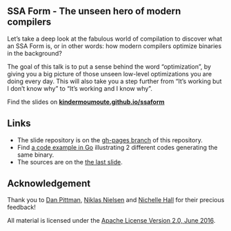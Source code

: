 ## SSA Form - The unseen hero of modern compilers
Let’s take a deep look at the fabulous world of compilation to discover what an SSA Form is, or in other words: how modern compilers optimize binaries in the background?

The goal of this talk is to put a sense behind the word “optimization”, by giving you a big picture of those unseen low-level optimizations you are doing every day. This will also take you a step further from “It’s working but I don’t know why” to “It’s working and I know why”.

Find the slides on **[kindermoumoute.github.io/ssaform](https://kindermoumoute.github.io/ssaform)**

## Links
* The slide repository is on the [gh-pages branch](https://github.com/kindermoumoute/ssaform/tree/gh-pages) of this repository.
* Find [a code example in Go](https://github.com/kindermoumoute/ssaform/tree/master/example-go) illustrating 2 different codes generating the same binary.
* The sources are on the [the last slide](https://kindermoumoute.github.io/ssaform/#/8/1).

## Acknowledgement
Thank you to [Dan Pittman](https://github.com/danielscottt), [Niklas Nielsen](https://github.com/nqn) and [Nichelle Hall](https://github.com/nichellebot) for their precious feedback!

All material is licensed under the [Apache License Version 2.0, June 2016](http://www.apache.org/licenses/LICENSE-2.0).
